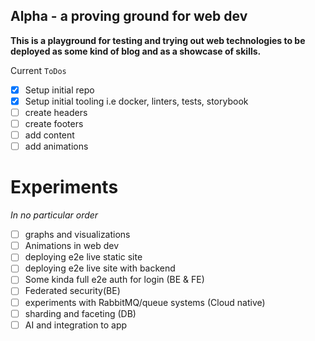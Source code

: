 ## Alpha - a proving ground for web dev

**This is a playground for testing and trying out web technologies to be deployed as some kind of blog and as a showcase of skills.**

Current `ToDos`

-  [x] Setup initial repo
-  [x] Setup initial tooling i.e docker, linters, tests, storybook
-  [ ] create headers
-  [ ] create footers
-  [ ] add content
-  [ ] add animations

# Experiments

_In no particular order_

-  [ ] graphs and visualizations
-  [ ] Animations in web dev
-  [ ] deploying e2e live static site
-  [ ] deploying e2e live site with backend
-  [ ] Some kinda full e2e auth for login (BE & FE)
-  [ ] Federated security(BE)
-  [ ] experiments with RabbitMQ/queue systems (Cloud native)
-  [ ] sharding and faceting (DB)
-  [ ] AI and integration to app
